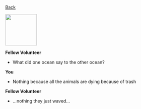  [Back](https://pdc1601.github.io/SWEN-101-Group1/messages)
 
 <img width="100" height="100" src="https://encrypted-tbn0.gstatic.com/images?q=tbn:ANd9GcQsnSFyWwLLMI55fAAH0KdTdHVrVGCcJ3rsBs3-BN3rP2l4jxqlmQ&s">
 
**Fellow Volunteer**
* What did one ocean say to the other ocean?

**You**
* Nothing because all the animals are dying because of trash

**Fellow Volunteer**
* ...nothing they just waved...

